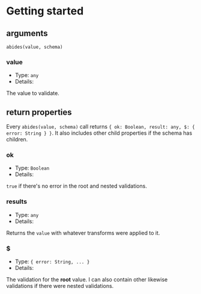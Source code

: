 
# Getting started

## arguments

`abides(value, schema)`

### value

* Type: `any`
* Details:

The value to validate.

## return properties

Every `abides(value, schema)` call returns `{ ok: Boolean, result: any, $: { error: String } }`.
It also includes other child properties if the schema has children.

### ok

* Type: `Boolean`
* Details:

`true` if there's no error in the root and nested validations.

### results

* Type: `any`
* Details:

Returns the `value` with whatever transforms were applied to it.

### $

* Type: `{ error: String, ... }`
* Details:

The validation for the **root** value.
I can also contain other likewise validations if there were nested validations.
